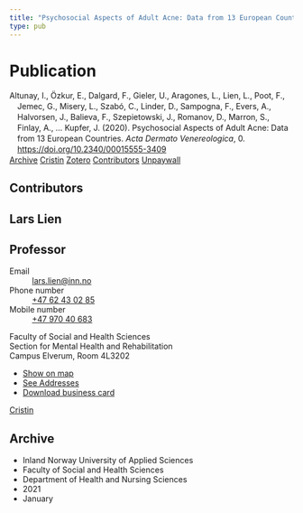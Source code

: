 ```yaml
---
title: "Psychosocial Aspects of Adult Acne: Data from 13 European Countries"
type: pub
---
```

<h1>Publication</h1>
<article id="csl-bib-container-CPGI6V7J" class="csl-bib-container">
  <div class="csl-bib-body" style="line-height: 1.35; padding-left: 1em; text-indent:-1em;">
  <div class="csl-entry">Altunay, I., &#xD6;zkur, E., Dalgard, F., Gieler, U., Aragones, L., Lien, L., Poot, F., Jemec, G., Misery, L., Szab&#xF3;, C., Linder, D., Sampogna, F., Evers, A., Halvorsen, J., Balieva, F., Szepietowski, J., Romanov, D., Marron, S., Finlay, A., &#x2026; Kupfer, J. (2020). Psychosocial Aspects of Adult Acne: Data from 13 European Countries. <i>Acta Dermato Venereologica</i>, 0. <a href="https://doi.org/10.2340/00015555-3409">https://doi.org/10.2340/00015555-3409</a></div>
</div>
  <div class="csl-bib-buttons">
    <a href="#taxonomy-article-CPGI6V7J" class="csl-bib-button">Archive</a>
    <a href="https://app.cristin.no/results/show.jsf?id=1871789" alt="Cristin URL" class="csl-bib-button">Cristin</a>
    <a href="http://zotero.org/groups/5022929/items/CPGI6V7J" alt="Zotero URL" class="csl-bib-button">Zotero</a>
    <a href="#contributors-article-CPGI6V7J" class="csl-bib-button">Contributors</a>
    <a href="https://www.medicaljournals.se/acta/download/10.2340/00015555-3409/" class="csl-bib-button">Unpaywall</a>
  </div>
  <div id="csl-bib-meta-container-CPGI6V7J"></div>
</article>
<div id="csl-bib-meta-CPGI6V7J" class="csl-bib-meta">
  <article id="contributors-article-CPGI6V7J" class="contributors-article">
    <h1>Contributors</h1>
    <div class="personas">
<div class="vrtx-hinn-person-card">
<div class="photo">
<i class="lar la-user-circle missing-person"></i>
</div>
<div class="info">
<hgroup><h1>Lars Lien</h1>
<h2>Professor</h2>
</hgroup><dl>
<dt>Email</dt>
<dd>
<a href="mailto:lars.lien@inn.no">lars.lien@inn.no</a>
</dd>
<dt>Phone number</dt>
<dd><a href="tel:+4762430285">
+47 62 43 02 85
</a></dd>
<dt>Mobile number</dt>
<dd><a href="tel:+4797040683">
+47 970 40 683
</a></dd>
</dl>
<p>
Faculty of Social and Health Sciences<br>
Section for Mental Health and Rehabilitation<br>
Campus Elverum,
Room 4L3202
</p>
<ul class="vrtx-hinn-links">
<li><a href="https://www.google.com/maps?q=60.88177,11.53669">Show on map</a></li>
<li><a href="https://www.inn.no/english/find-an-employee/lars-lien.html#vrtx-hinn-addresses">See Addresses</a></li>
<li><a href="https://www.inn.no/english/find-an-employee/lars-lien.html?vrtx=vcf">Download business card</a></li>
</ul>
</div>
</div>
<a href="https://app.cristin.no/persons/show.jsf?id=14287" alt="Cristin URL" class="personas-cristin">Cristin</a>
</div>
  </article>
  <article id="taxonomy-article-CPGI6V7J" class="taxonomy-article">
    <h1>Archive</h1>
    <ul>
      <li>Inland Norway University of Applied Sciences</li>
      <li>Faculty of Social and Health Sciences</li>
      <li>Department of Health and Nursing Sciences</li>
      <li>2021</li>
      <li>January</li>
    </ul>
  </article>
</div>
